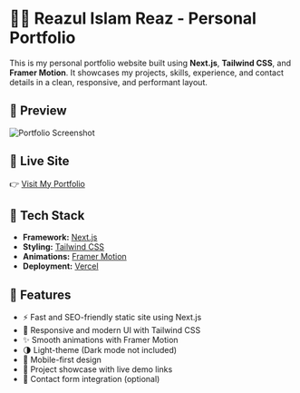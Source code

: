 # 🧑‍💻 Reazul Islam Reaz - Personal Portfolio

This is my personal portfolio website built using **Next.js**, **Tailwind CSS**, and **Framer Motion**. It showcases my projects, skills, experience, and contact details in a clean, responsive, and performant layout.

## 📸 Preview

![Portfolio Screenshot](https://i.postimg.cc/cCkQYRhw/Screenshot-2025-08-04-214732.png)

## 🔗 Live Site

👉 [Visit My Portfolio](https://your-portfolio.vercel.app) <!-- Replace with your actual URL -->

## 🚀 Tech Stack

- **Framework:** [Next.js](https://nextjs.org/)
- **Styling:** [Tailwind CSS](https://tailwindcss.com/)
- **Animations:** [Framer Motion](https://www.framer.com/motion/)
- **Deployment:** [Vercel](https://vercel.com/)

## 📂 Features

- ⚡ Fast and SEO-friendly static site using Next.js
- 🎨 Responsive and modern UI with Tailwind CSS
- ✨ Smooth animations with Framer Motion
- 🌗 Light-theme (Dark mode not included)
- 📱 Mobile-first design
- 🔗 Project showcase with live demo links
- 📧 Contact form integration (optional)
